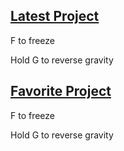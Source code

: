 ## [Latest Project](https://kahnjasper.github.io/nineteen/index.html)
F to freeze

Hold G to reverse gravity

## [Favorite Project](https://kahnjasper.github.io/nineteen/index.html)
F to freeze

Hold G to reverse gravity
